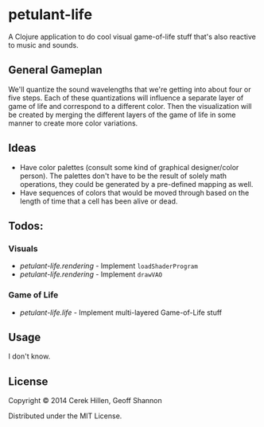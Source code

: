 # petulant-life

A Clojure application to do cool visual game-of-life stuff that's also reactive
to music and sounds.

## General Gameplan

We'll quantize the sound wavelengths that we're getting into about four or
five steps. Each of these quantizations will influence a separate
layer of game of life and correspond to a different color. Then the
visualization will be created by merging the different layers of the
game of life in some manner to create more color variations.

## Ideas

* Have color palettes (consult some kind of graphical designer/color person).
  The palettes don't have to be the result of solely math operations, they
  could be generated by a pre-defined mapping as well.
* Have sequences of colors that would be moved through based on the length
  of time that a cell has been alive or dead.

## Todos:

### Visuals

* *petulant-life.rendering* - Implement `loadShaderProgram`
* *petulant-life.rendering* - Implement `drawVAO`

### Game of Life

* *petulant-life.life* - Implement multi-layered Game-of-Life stuff

## Usage

I don't know.

## License

Copyright © 2014 Cerek Hillen, Geoff Shannon

Distributed under the MIT License.
